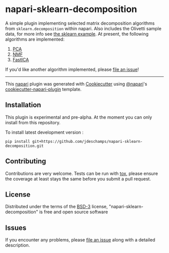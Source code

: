 # napari-sklearn-decomposition
<!-- Commenting these out because they dont work
[![License](https://img.shields.io/pypi/l/napari-sklearn-decomposition.svg?color=green)](https://github.com/jdeschamps/napari-sklearn-decomposition/raw/main/LICENSE)
[![PyPI](https://img.shields.io/pypi/v/napari-sklearn-decomposition.svg?color=green)](https://pypi.org/project/napari-sklearn-decomposition)
[![Python Version](https://img.shields.io/pypi/pyversions/napari-sklearn-decomposition.svg?color=green)](https://python.org)
[![tests](https://github.com/jdeschamps/napari-sklearn-decomposition/workflows/tests/badge.svg)](https://github.com/jdeschamps/napari-sklearn-decomposition/actions)
[![codecov](https://codecov.io/gh/jdeschamps/napari-sklearn-decomposition/branch/main/graph/badge.svg)](https://codecov.io/gh/jdeschamps/napari-sklearn-decomposition)
[![napari hub](https://img.shields.io/endpoint?url=https://api.napari-hub.org/shields/napari-sklearn-decomposition)](https://napari-hub.org/plugins/napari-sklearn-decomposition)
-->

A simple plugin implementing selected matrix decomposition algorithms from `sklearn.decomposition` within napari. 
Also includes the Olivetti sample data, for more info see [the sklearn example](https://scikit-learn.org/stable/auto_examples/decomposition/plot_faces_decomposition.html#sphx-glr-auto-examples-decomposition-plot-faces-decomposition-py). 
At present, the following algorithms are implemented:
1. [PCA](https://scikit-learn.org/stable/modules/generated/sklearn.decomposition.PCA.html#sklearn.decomposition.PCA)
2. [NMF](https://scikit-learn.org/stable/modules/generated/sklearn.decomposition.NMF.html#sklearn.decomposition.NMF)
3. [FastICA](https://scikit-learn.org/stable/modules/generated/sklearn.decomposition.FastICA.html#sklearn.decomposition.FastICA)

If you'd like another algorithm implemented, please [file an issue]!

----------------------------------

This [napari] plugin was generated with [Cookiecutter] using [@napari]'s [cookiecutter-napari-plugin] template.

<!--
Don't miss the full getting started guide to set up your new package:
https://github.com/napari/cookiecutter-napari-plugin#getting-started

and review the napari docs for plugin developers:
https://napari.org/plugins/stable/index.html
-->

## Installation

This plugin is experimental and pre-alpha. At the moment you can only install from this repository.

To install latest development version :

    pip install git+https://github.com/jdeschamps/napari-sklearn-decomposition.git


## Contributing

Contributions are very welcome. Tests can be run with [tox], please ensure
the coverage at least stays the same before you submit a pull request.

## License

Distributed under the terms of the [BSD-3] license,
"napari-sklearn-decomposition" is free and open source software

## Issues

If you encounter any problems, please [file an issue] along with a detailed description.

[napari]: https://github.com/napari/napari
[Cookiecutter]: https://github.com/audreyr/cookiecutter
[@napari]: https://github.com/napari
[MIT]: http://opensource.org/licenses/MIT
[BSD-3]: http://opensource.org/licenses/BSD-3-Clause
[GNU GPL v3.0]: http://www.gnu.org/licenses/gpl-3.0.txt
[GNU LGPL v3.0]: http://www.gnu.org/licenses/lgpl-3.0.txt
[Apache Software License 2.0]: http://www.apache.org/licenses/LICENSE-2.0
[Mozilla Public License 2.0]: https://www.mozilla.org/media/MPL/2.0/index.txt
[cookiecutter-napari-plugin]: https://github.com/napari/cookiecutter-napari-plugin

[file an issue]: https://github.com/jdeschamps/napari-sklearn-decomposition/issues

[napari]: https://github.com/napari/napari
[tox]: https://tox.readthedocs.io/en/latest/
[pip]: https://pypi.org/project/pip/
[PyPI]: https://pypi.org/
